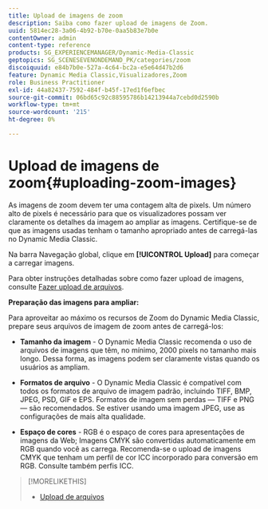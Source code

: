 ```yaml
---
title: Upload de imagens de zoom
description: Saiba como fazer upload de imagens de Zoom.
uuid: 5814ec28-3a06-4b92-b70e-0aa5b83e7b0e
contentOwner: admin
content-type: reference
products: SG_EXPERIENCEMANAGER/Dynamic-Media-Classic
geptopics: SG_SCENESEVENONDEMAND_PK/categories/zoom
discoiquuid: e84b7b0e-527a-4c64-bc2a-e5e64d47b2d6
feature: Dynamic Media Classic,Visualizadores,Zoom
role: Business Practitioner
exl-id: 44a82437-7592-484f-b45f-17ed1f6efbec
source-git-commit: 06bd65c92c88595786b14213944a7cebd0d2590b
workflow-type: tm+mt
source-wordcount: '215'
ht-degree: 0%

---
```


# Upload de imagens de zoom{#uploading-zoom-images}

As imagens de zoom devem ter uma contagem alta de pixels. Um número alto de pixels é necessário para que os visualizadores possam ver claramente os detalhes da imagem ao ampliar as imagens. Certifique-se de que as imagens usadas tenham o tamanho apropriado antes de carregá-las no Dynamic Media Classic.

Na barra Navegação global, clique em **[!UICONTROL Upload]** para começar a carregar imagens.

Para obter instruções detalhadas sobre como fazer upload de imagens, consulte [Fazer upload de arquivos](uploading-files.md#uploading_files).

**Preparação das imagens para ampliar:**

Para aproveitar ao máximo os recursos de Zoom do Dynamic Media Classic, prepare seus arquivos de imagem de zoom antes de carregá-los:

* **Tamanho da imagem**  - O Dynamic Media Classic recomenda o uso de arquivos de imagens que têm, no mínimo, 2000 pixels no tamanho mais longo. Dessa forma, as imagens podem ser claramente vistas quando os usuários as ampliam.

* **Formatos de arquivo**  - O Dynamic Media Classic é compatível com todos os formatos de arquivo de imagem padrão, incluindo TIFF, BMP, JPEG, PSD, GIF e EPS. Formatos de imagem sem perdas — TIFF e PNG — são recomendados. Se estiver usando uma imagem JPEG, use as configurações de mais alta qualidade.

* **Espaço de cores**  - RGB é o espaço de cores para apresentações de imagens da Web; Imagens CMYK são convertidas automaticamente em RGB quando você as carrega. Recomenda-se o upload de imagens CMYK que tenham um perfil de cor ICC incorporado para conversão em RGB. Consulte também perfis ICC.

>[!MORELIKETHIS]
>
>* [Upload de arquivos](uploading-files.md#uploading_files)

